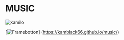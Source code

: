 # MUSIC

![kamilo](https://github.com/KAMBLACK66/music/assets/93850511/17fcfa85-4068-407c-981c-79ca16c58b96)

[![Framebotton](https://github.com/KAMBLACK66/music/assets/93850511/40d06651-4d43-4df1-86b1-f6ce322769da)]
(https://kamblack66.github.io/music/)

